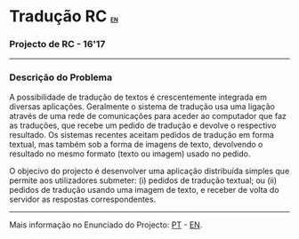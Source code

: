 # Tradução RC <span style="font-size:0.35em">[EN](README-en.md)</span>
### Projecto de RC - 16'17

---

### Descrição do Problema

A possibilidade de tradução de textos é crescentemente integrada em diversas
aplicações. Geralmente o sistema de tradução usa uma ligação através de uma rede
de comunicações para aceder ao computador que faz as traduções, que recebe um
pedido de tradução e devolve o respectivo resultado. Os sistemas recentes
aceitam pedidos de tradução em forma textual, mas também sob a forma de imagens
de texto, devolvendo o resultado no mesmo formato (texto ou imagem) usado no
pedido.

O objecivo do projecto é desenvolver uma aplicação distribuída simples que
permite aos utilizadores submeter: (i) pedidos de tradução textual; ou (ii)
pedidos de tradução usando uma imagem de texto, e receber de volta do servidor
as respostas correspondentes.

---

Mais informação no Enunciado do Projecto: [PT][PT] - [EN][EN].

[PT]: enunciado_pt.pdf "Enunciado do Projecto"
[EN]: statement_en.pdf "Problem Statement"
